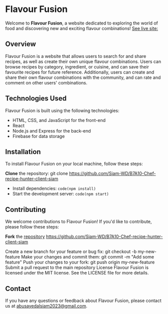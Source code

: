 # __Flavour Fusion__ #
Welcome to __Flavour Fusion__, a website dedicated to exploring the world of food and discovering new and exciting flavour combinations!
 [See live site:](https://flavour-fusion-80440.web.app/) 

## __Overview__ ##
Flavour Fusion is a website that allows users to search for and share recipes, as well as create their own unique flavour combinations. Users can browse recipes by category, ingredient, or cuisine, and can save their favourite recipes for future reference. Additionally, users can create and share their own flavour combinations with the community, and can rate and comment on other users' combinations.

## **Technologies Used** ##
Flavour Fusion is built using the following technologies:

- HTML, CSS, and JavaScript for the front-end
- React
- Node.js and Express for the back-end
- Firebase for data storage

## **Installation** ##
To install Flavour Fusion on your local machine, follow these steps:

__Clone__ the repository: git clone https://github.com/Siam-WD/B7A10-Chef-recipe-hunter-client-siam
* Install dependencies: `code(npm install)` 
* Start the development server: `code(npm start)`

## __Contributing__ ##
We welcome contributions to Flavour Fusion! If you'd like to contribute, please follow these steps:

**Fork** the [repository](https://github.com/Siam-WD/B7A10-Chef-recipe-hunter-client-siam) https://github.com/Siam-WD/B7A10-Chef-recipe-hunter-client-siam

Create a new branch for your feature or bug fix: git checkout -b my-new-feature
Make your changes and commit them: git commit -m "Add some feature"
Push your changes to your fork: git push origin my-new-feature
Submit a pull request to the main repository
License
Flavour Fusion is licensed under the MIT license. See the LICENSE file for more details.

## **Contact** ##
If you have any questions or feedback about Flavour Fusion, please contact us at abusayedalsiam2023@gmail.com.